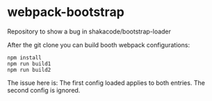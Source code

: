 # webpack-bootstrap
Repository to show a bug in shakacode/bootstrap-loader

After the git clone you can build booth webpack configurations:
````shell
npm install
npm run build1
npm run build2
````

The issue here is: The first config loaded applies to both entries. The second config is ignored.

